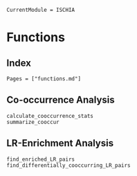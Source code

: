 ```@meta
CurrentModule = ISCHIA
```

# Functions

## Index

```@index
Pages = ["functions.md"]
```

## Co-occurrence Analysis

```@docs
calculate_cooccurrence_stats
summarize_cooccur

```

## LR-Enrichment Analysis

```@docs
find_enriched_LR_pairs
find_differentially_cooccurring_LR_pairs
```
